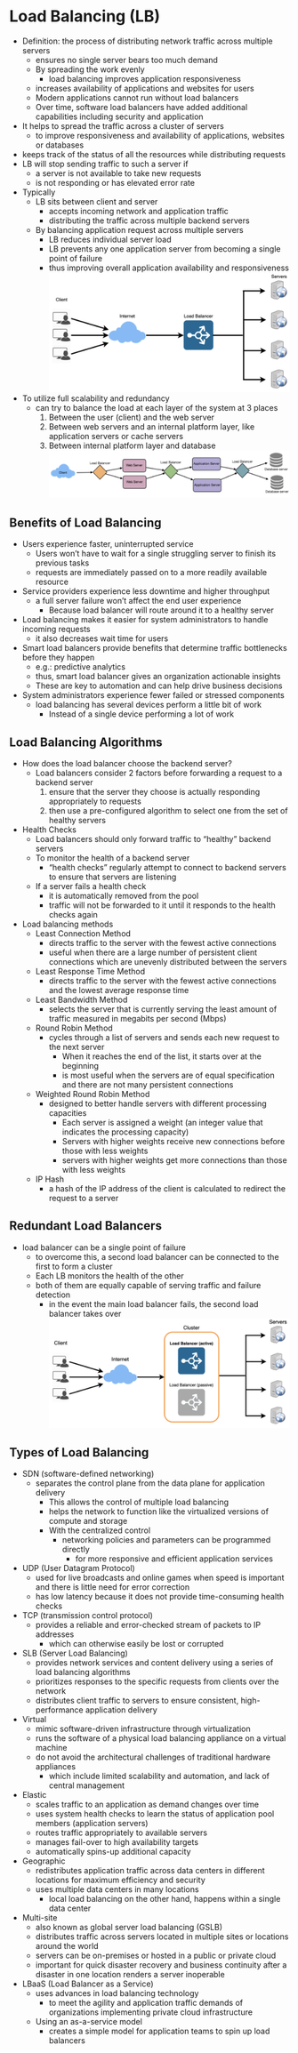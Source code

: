# Load Balancing (LB)
* Definition: the process of distributing network traffic across multiple servers
    * ensures no single server bears too much demand
    * By spreading the work evenly
        * load balancing improves application responsiveness
    * increases availability of applications and websites for users
    * Modern applications cannot run without load balancers
    * Over time, software load balancers have added additional capabilities including security and application
* It helps to spread the traffic across a cluster of servers
    * to improve responsiveness and availability of applications, websites or databases
* keeps track of the status of all the resources while distributing requests
* LB will stop sending traffic to such a server if
    * a server is not available to take new requests
    * is not responding or has elevated error rate
* Typically
    * LB sits between client and server
        * accepts incoming network and application traffic
        * distributing the traffic across multiple backend servers
    * By balancing application request across multiple servers
        * LB reduces individual server load
        * LB prevents any one application server from becoming a single point of failure
        * thus improving overall application availability and responsiveness
![alt text](https://github.com/reshinto/Basic_technologies_revision/raw/master/system_design/images/loadBalancer.png "Load Balancer")
* To utilize full scalability and redundancy
    * can try to balance the load at each layer of the system at 3 places
        1. Between the user (client) and the web server
        2. Between web servers and an internal platform layer, like application servers or cache servers
        3. Between internal platform layer and database
![alt text](https://github.com/reshinto/Basic_technologies_revision/raw/master/system_design/images/LB_3places.png "LB 3 places")
## Benefits of Load Balancing
* Users experience faster, uninterrupted service
    * Users won’t have to wait for a single struggling server to finish its previous tasks
    * requests are immediately passed on to a more readily available resource
* Service providers experience less downtime and higher throughput
    * a full server failure won’t affect the end user experience
        * Because load balancer will route around it to a healthy server
* Load balancing makes it easier for system administrators to handle incoming requests
    * it also decreases wait time for users
* Smart load balancers provide benefits that determine traffic bottlenecks before they happen
    * e.g.: predictive analytics
    * thus, smart load balancer gives an organization actionable insights
    * These are key to automation and can help drive business decisions
* System administrators experience fewer failed or stressed components
    * load balancing has several devices perform a little bit of work
        * Instead of a single device performing a lot of work
## Load Balancing Algorithms
* How does the load balancer choose the backend server?
    * Load balancers consider 2 factors before forwarding a request to a backend server
        1. ensure that the server they choose is actually responding appropriately to requests
        2. then use a pre-configured algorithm to select one from the set of healthy servers
* Health Checks
    * Load balancers should only forward traffic to “healthy” backend servers
    * To monitor the health of a backend server
        * “health checks” regularly attempt to connect to backend servers to ensure that servers are listening
    *  If a server fails a health check
        * it is automatically removed from the pool
        * traffic will not be forwarded to it until it responds to the health checks again
* Load balancing methods
    * Least Connection Method
        * directs traffic to the server with the fewest active connections
        * useful when there are a large number of persistent client connections which are unevenly distributed between the servers
    * Least Response Time Method
        * directs traffic to the server with the fewest active connections and the lowest average response time
    * Least Bandwidth Method
        * selects the server that is currently serving the least amount of traffic measured in megabits per second (Mbps)
    * Round Robin Method
        * cycles through a list of servers and sends each new request to the next server
            * When it reaches the end of the list, it starts over at the beginning
            * is most useful when the servers are of equal specification and there are not many persistent connections
    * Weighted Round Robin Method
        * designed to better handle servers with different processing capacities
            * Each server is assigned a weight (an integer value that indicates the processing capacity)
            * Servers with higher weights receive new connections before those with less weights
            * servers with higher weights get more connections than those with less weights
    * IP Hash
        * a hash of the IP address of the client is calculated to redirect the request to a server
## Redundant Load Balancers
* load balancer can be a single point of failure
    * to overcome this, a second load balancer can be connected to the first to form a cluster
    * Each LB monitors the health of the other
    * both of them are equally capable of serving traffic and failure detection
        * in the event the main load balancer fails, the second load balancer takes over
![alt text](https://github.com/reshinto/Basic_technologies_revision/raw/master/system_design/images/redundantLoadBalancers.png "Redundant Load Balancers")
## Types of Load Balancing
* SDN (software-defined networking)
    * separates the control plane from the data plane for application delivery
        * This allows the control of multiple load balancing
        * helps the network to function like the virtualized versions of compute and storage
        * With the centralized control
            * networking policies and parameters can be programmed directly
                * for more responsive and efficient application services
* UDP (User Datagram Protocol)
    * used for live broadcasts and online games when speed is important and there is little need for error correction
    * has low latency because it does not provide time-consuming health checks
* TCP (transmission control protocol)
    * provides a reliable and error-checked stream of packets to IP addresses
        * which can otherwise easily be lost or corrupted
* SLB (Server Load Balancing)
    * provides network services and content delivery using a series of load balancing algorithms
    * prioritizes responses to the specific requests from clients over the network
    * distributes client traffic to servers to ensure consistent, high-performance application delivery
* Virtual
    * mimic software-driven infrastructure through virtualization
    * runs the software of a physical load balancing appliance on a virtual machine
    * do not avoid the architectural challenges of traditional hardware appliances
        * which include limited scalability and automation, and lack of central management
* Elastic
    * scales traffic to an application as demand changes over time
    * uses system health checks to learn the status of application pool members (application servers)
    * routes traffic appropriately to available servers
    * manages fail-over to high availability targets
    * automatically spins-up additional capacity
* Geographic
    * redistributes application traffic across data centers in different locations for maximum efficiency and security
    * uses multiple data centers in many locations
        * local load balancing on the other hand, happens within a single data center
* Multi-site
    * also known as global server load balancing (GSLB)
    * distributes traffic across servers located in multiple sites or locations around the world
    * servers can be on-premises or hosted in a public or private cloud
    * important for quick disaster recovery and business continuity after a disaster in one location renders a server inoperable
* LBaaS (Load Balancer as a Service)
    * uses advances in load balancing technology
        * to meet the agility and application traffic demands of organizations implementing private cloud infrastructure
    * Using an as-a-service model
        * creates a simple model for application teams to spin up load balancers
